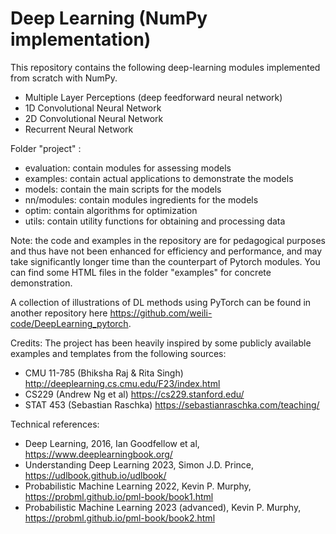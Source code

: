 # Deep Learning (NumPy implementation)

This repository contains the following deep-learning modules implemented from scratch with NumPy.
- Multiple Layer Perceptions (deep feedforward neural network)
- 1D Convolutional Neural Network
- 2D Convolutional Neural Network
- Recurrent Neural Network

Folder "project" :
- evaluation: contain modules for assessing models
- examples: contain actual applications to demonstrate the models
- models: contain the main scripts for the models
- nn/modules: contain modules ingredients for the models
- optim: contain algorithms for optimization
- utils: contain utility functions for obtaining and processing data

Note: the code and examples in the repository are for pedagogical purposes and thus have not been enhanced for efficiency and performance, and may take significantly longer time than the counterpart of Pytorch modules. You can find some HTML files in the folder "examples" for concrete demonstration. 

A collection of illustrations of DL methods using PyTorch can be found in another repository here https://github.com/weili-code/DeepLearning_pytorch. 

Credits:
The project has been heavily inspired by some publicly available examples and templates from the following sources:

- CMU 11-785 (Bhiksha Raj & Rita Singh) http://deeplearning.cs.cmu.edu/F23/index.html
- CS229 (Andrew Ng et al) https://cs229.stanford.edu/
- STAT 453 (Sebastian Raschka) https://sebastianraschka.com/teaching/

Technical references: 
- Deep Learning, 2016, Ian Goodfellow et al, https://www.deeplearningbook.org/
- Understanding Deep Learning 2023, Simon J.D. Prince, https://udlbook.github.io/udlbook/
- Probabilistic Machine Learning 2022, Kevin P. Murphy, https://probml.github.io/pml-book/book1.html
- Probabilistic Machine Learning 2023 (advanced), Kevin P. Murphy, https://probml.github.io/pml-book/book2.html
